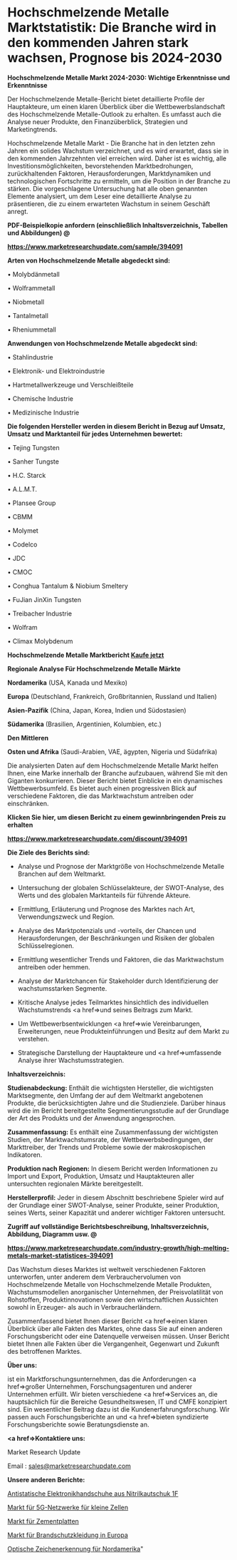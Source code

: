 # Hochschmelzende Metalle Marktstatistik: Die Branche wird in den kommenden Jahren stark wachsen, Prognose bis 2024-2030

<strong>Hochschmelzende Metalle Markt 2024-2030: Wichtige Erkenntnisse und Erkenntnisse</strong>

Der Hochschmelzende Metalle-Bericht bietet detaillierte Profile der Hauptakteure, um einen klaren Überblick über die Wettbewerbslandschaft des Hochschmelzende Metalle-Outlook zu erhalten. Es umfasst auch die Analyse neuer Produkte, den Finanzüberblick, Strategien und Marketingtrends.

Hochschmelzende Metalle Markt - Die Branche hat in den letzten zehn Jahren ein solides Wachstum verzeichnet, und es wird erwartet, dass sie in den kommenden Jahrzehnten viel erreichen wird. Daher ist es wichtig, alle Investitionsmöglichkeiten, bevorstehenden Marktbedrohungen, zurückhaltenden Faktoren, Herausforderungen, Marktdynamiken und technologischen Fortschritte zu ermitteln, um die Position in der Branche zu stärken. Die vorgeschlagene Untersuchung hat alle oben genannten Elemente analysiert, um dem Leser eine detaillierte Analyse zu präsentieren, die zu einem erwarteten Wachstum in seinem Geschäft anregt.



<strong><b>PDF-Beispielkopie anfordern (einschließlich Inhaltsverzeichnis, Tabellen und Abbildungen) @ </b></strong>

<strong><a href=https://www.marketresearchupdate.com/sample/394091>

<strong>https://www.marketresearchupdate.com/sample/394091</u></a></strong></strong>



<strong>Arten von Hochschmelzende Metalle abgedeckt sind:</strong>

• Molybdänmetall

• Wolframmetall

• Niobmetall

• Tantalmetall

• Rheniummetall



<strong>Anwendungen von Hochschmelzende Metalle abgedeckt sind:</strong>

• Stahlindustrie

• Elektronik- und Elektroindustrie

• Hartmetallwerkzeuge und Verschleißteile

• Chemische Industrie

• Medizinische Industrie



<strong>Die folgenden Hersteller werden in diesem Bericht in Bezug auf Umsatz, Umsatz und Marktanteil für jedes Unternehmen bewertet:</strong>

• Tejing Tungsten

• Sanher Tungste

• H.C. Starck

• A.L.M.T.

• Plansee Group

• CBMM

• Molymet

• Codelco

• JDC

• CMOC

• Conghua Tantalum & Niobium Smeltery

• FuJian JinXin Tungsten

• Treibacher Industrie

• Wolfram

• Climax Molybdenum



<strong>Hochschmelzende Metalle Marktbericht <a href=https://www.marketresearchupdate.com/buynow/394091>Kaufe jetzt</a></strong>



<strong>Regionale Analyse Für Hochschmelzende Metalle Märkte</strong>



<strong>Nordamerika</strong> (USA, Kanada und Mexiko)



<strong>Europa</strong> (Deutschland, Frankreich, Großbritannien, Russland und Italien)



<strong>Asien-Pazifik</strong> (China, Japan, Korea, Indien und Südostasien)



<strong>Südamerika</strong> (Brasilien, Argentinien, Kolumbien, etc.)



<strong>Den Mittleren</strong> 

<strong>Osten und Afrika</strong> (Saudi-Arabien, VAE, ägypten, Nigeria und Südafrika)

Die analysierten Daten auf dem Hochschmelzende Metalle Markt helfen Ihnen, eine Marke innerhalb der Branche aufzubauen, während Sie mit den Giganten konkurrieren. Dieser Bericht bietet Einblicke in ein dynamisches Wettbewerbsumfeld. Es bietet auch einen progressiven Blick auf verschiedene Faktoren, die das Marktwachstum antreiben oder einschränken.



<strong>Klicken Sie hier, um diesen Bericht zu einem gewinnbringenden Preis zu erhalten
</strong>

<strong><a href=https://www.marketresearchupdate.com/discount/394091>https://www.marketresearchupdate.com/discount/394091</b></u></strong></a>



<strong>Die Ziele des Berichts sind:</strong>

- Analyse und Prognose der Marktgröße von Hochschmelzende Metalle Branchen auf dem Weltmarkt.

- Untersuchung der globalen Schlüsselakteure, der SWOT-Analyse, des Werts und des globalen Marktanteils für führende Akteure.

- Ermittlung, Erläuterung und Prognose des Marktes nach Art, Verwendungszweck und Region.

- Analyse des Marktpotenzials und -vorteils, der Chancen und Herausforderungen, der Beschränkungen und Risiken der globalen Schlüsselregionen.

- Ermittlung wesentlicher Trends und Faktoren, die das Marktwachstum antreiben oder hemmen.

- Analyse der Marktchancen für Stakeholder durch Identifizierung der wachstumsstarken Segmente.

- Kritische Analyse jedes Teilmarktes hinsichtlich des individuellen Wachstumstrends <a href=>und</a> seines Beitrags zum Markt.

- Um Wettbewerbsentwicklungen <a href=>wie</a> Vereinbarungen, Erweiterungen, neue Produkteinführungen und Besitz auf dem Markt zu verstehen.

- Strategische Darstellung der Hauptakteure und <a href=>umfas</a>sende Analyse ihrer Wachstumsstrategien.



<strong>Inhaltsverzeichnis:</strong>



<strong>Studienabdeckung:</strong> Enthält die wichtigsten Hersteller, die wichtigsten Marktsegmente, den Umfang der auf dem Weltmarkt angebotenen Produkte, die berücksichtigten Jahre und die Studienziele. Darüber hinaus wird die im Bericht bereitgestellte Segmentierungsstudie auf der Grundlage der Art des Produkts und der Anwendung angesprochen.



<strong>Zusammenfassung:</strong> Es enthält eine Zusammenfassung der wichtigsten Studien, der Marktwachstumsrate, der Wettbewerbsbedingungen, der Markttreiber, der Trends und Probleme sowie der makroskopischen Indikatoren.



<strong>Produktion nach Regionen:</strong> In diesem Bericht werden Informationen zu Import und Export, Produktion, Umsatz und Hauptakteuren aller untersuchten regionalen Märkte bereitgestellt.



<strong>Herstellerprofil:</strong> Jeder in diesem Abschnitt beschriebene Spieler wird auf der Grundlage einer SWOT-Analyse, seiner Produkte, seiner Produktion, seines Werts, seiner Kapazität und anderer wichtiger Faktoren untersucht.



<strong><b>Zugriff auf vollständige Berichtsbeschreibung, Inhaltsverzeichnis, Abbildung, Diagramm usw. @ </b></strong>

<strong><a href=https://www.marketresearchupdate.com/industry-growth/high-melting-metals-market-statistices-394091>https://www.marketresearchupdate.com/industry-growth/high-melting-metals-market-statistices-394091</a></strong>

Das Wachstum dieses Marktes ist weltweit verschiedenen Faktoren unterworfen, unter anderem dem Verbrauchervolumen von Hochschmelzende Metalle von Hochschmelzende Metalle Produkten, Wachstumsmodellen anorganischer Unternehmen, der Preisvolatilität von Rohstoffen, Produktinnovationen sowie den wirtschaftlichen Aussichten sowohl in Erzeuger- als auch in Verbraucherländern.

Zusammenfassend bietet Ihnen dieser Bericht <a href=>einen</a> klaren Überblick über alle Fakten des Marktes, ohne dass Sie auf einen anderen Forschungsbericht oder eine Datenquelle verweisen müssen. Unser Bericht bietet Ihnen alle Fakten über die Vergangenheit, Gegenwart und Zukunft des betroffenen Marktes.



<strong>Über uns:</strong>

 ist ein Marktforschungsunternehmen, das die Anforderungen <a href=>großer</a> Unternehmen, Forschungsagenturen und anderer Unternehmen erfüllt. Wir bieten verschiedene <a href=>Services</a> an, die hauptsächlich für die Bereiche Gesundheitswesen, IT und CMFE konzipiert sind. Ein wesentlicher Beitrag dazu ist die Kundenerfahrungsforschung. Wir passen auch Forschungsberichte an und <a href=>bieten</a> syndizierte Forschungsberichte sowie Beratungsdienste an.



<strong><a href=>Kontaktiere uns:</a></strong>

Market Research Update

Email : sales@marketresearchupdate.com



<strong>Unsere anderen Berichte:</strong>

<a href=https://www.linkedin.com/pulse/nitrile-rubber-anti-static-electronics-gloves-1f>Antistatische Elektronikhandschuhe aus Nitrilkautschuk 1F</a>

<a href=https://www.linkedin.com/pulse/small-cell-5g-network-market-2023-analysis-growth>Markt für 5G-Netzwerke für kleine Zellen</a>

<a href=https://www.linkedin.com/pulse/cement-boards-market-research-report-reveals>Markt für Zementplatten</a>

<a href=https://www.linkedin.com/pulse/europe-fire-protective-clothingmarket-see-massive-growth>Markt für Brandschutzkleidung in Europa</a>

<a href=https://www.linkedin.com/pulse/north-america-optical-character-recognition>Optische Zeichenerkennung für Nordamerika</a>"
